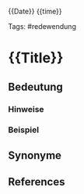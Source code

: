 
{{Date}} {{time}}


Tags: #redewendung

# {{Title}}


## Bedeutung


### Hinweise


### Beispiel



## Synonyme


## References
